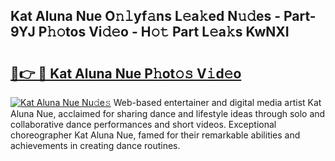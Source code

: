 ## Kat Aluna Nue O𝚗𝚕yf𝚊ns L𝚎a𝚔ed N𝚞𝚍es - Part-9YJ P𝚑𝚘tos Vi𝚍𝚎o - H𝚘𝚝 Part L𝚎a𝚔s KwNXI

# <h2><a href="http://kf2o21.oniu.top/?m=Kat+Aluna+Nue">🔗👉 🔴 Kat Aluna Nue P𝚑ot𝚘𝚜 V𝚒d𝚎o</a></h2>

[![Kat Aluna Nue Nu𝚍e𝚜](https://i.imgur.com/0qMVB7G.gif)](http://kf2o21.oniu.top/?m=Kat+Aluna+Nue)
Web-based entertainer and digital media artist Kat Aluna Nue, acclaimed for sharing dance and lifestyle ideas through solo and collaborative dance performances and short videos. Exceptional choreographer Kat Aluna Nue, famed for their remarkable abilities and achievements in creating dance routines.  
